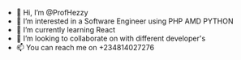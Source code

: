 - 👋 Hi, I’m @ProfHezzy
- 👀 I’m interested in a Software Engineer using PHP AMD PYTHON 
- 🌱 I’m currently learning React
- 💞️ I’m looking to collaborate on with different developer's 
- 📫 You can reach me on +234814027276

<!---
ProfHezzy/ProfHezzy is a ✨ special ✨ repository because its `README.md` (this file) appears on your GitHub profile.
You can click the Preview link to take a look at your changes.
--->
